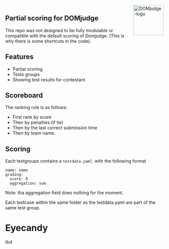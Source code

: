 <img align="right" width="96px" alt="DOMjudge-logo" src="./doc/logos/DOMjudgelogo-with-white-background.png">

Partial scoring for DOMjudge
--------

This repo was not designed to be fully modulable or compatible with the default scoring of Domjudge. (This is why there is some shortcuts in the code).

## Features
- Partial scoring
- Tests groups
- Showing test results for contestant

## Scoreboard
The ranking rule is as follows:
- First rank by score
- Then by penalties (if tie)
- Then by the last correct submission time
- Then by team name.

## Scoring
Each testgroups contains a `testdata.yaml`. with the following format
```console
name: name
grading:
  score: 0
  aggregation: sum
```
Note: tha aggregation field does nothing for the moment.

Each testcase within the same folder as the testdata.yaml are part of the same test group.

# Eyecandy
tbd